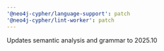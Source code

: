```yaml
---
'@neo4j-cypher/language-support': patch
'@neo4j-cypher/lint-worker': patch
---
```


Updates semantic analysis and grammar to 2025.10
